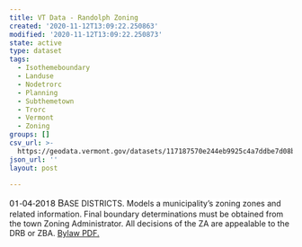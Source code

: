 ```yaml
---
title: VT Data - Randolph Zoning
created: '2020-11-12T13:09:22.250863'
modified: '2020-11-12T13:09:22.250873'
state: active
type: dataset
tags:
  - Isothemeboundary
  - Landuse
  - Nodetrorc
  - Planning
  - Subthemetown
  - Trorc
  - Vermont
  - Zoning
groups: []
csv_url: >-
  https://geodata.vermont.gov/datasets/117187570e244eb9925c4a7ddbe7d08b_0.csv?outSR=%7B%22latestWkid%22%3A3857%2C%22wkid%22%3A102100%7D
json_url: ''
layout: post

---
```

<span style='background-color: rgb(255, 255, 255);'><span style='font-family: &quot;Avenir Next W01&quot;, &quot;Avenir Next W00&quot;, &quot;Avenir Next&quot;, Avenir, &quot;Helvetica Neue&quot;, sans-serif;'><font size='3'>01-04-2018 B</font></span>ASE DISTRICTS.  Models a municipality’s zoning zones and related information. Final boundary determinations must be obtained from the town Zoning Administrator. All decisions of the ZA are appealable to the DRB or ZBA. </span><a href='https://www.trorc.org/wp-content/uploads/2017/08/Randolph-Land-Use-policy-3-28-17.pdf' target='_blank'>Bylaw PDF.</a>
